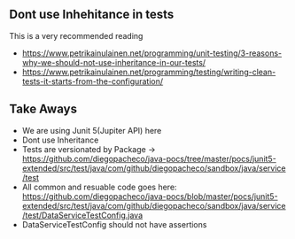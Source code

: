 ## Dont use Inhehitance in tests

This is a very recommended reading

* https://www.petrikainulainen.net/programming/unit-testing/3-reasons-why-we-should-not-use-inheritance-in-our-tests/
* https://www.petrikainulainen.net/programming/testing/writing-clean-tests-it-starts-from-the-configuration/

## Take Aways

* We are using Junit 5(Jupiter API) here
* Dont use Inheritance
* Tests are versionated by Package -> https://github.com/diegopacheco/java-pocs/tree/master/pocs/junit5-extended/src/test/java/com/github/diegopacheco/sandbox/java/service/test
* All common and resuable code goes here: https://github.com/diegopacheco/java-pocs/blob/master/pocs/junit5-extended/src/test/java/com/github/diegopacheco/sandbox/java/service/test/DataServiceTestConfig.java
* DataServiceTestConfig should not have assertions
